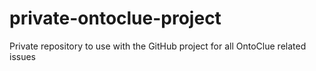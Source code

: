 # private-ontoclue-project
Private repository to use with the GitHub project for all OntoClue related issues
